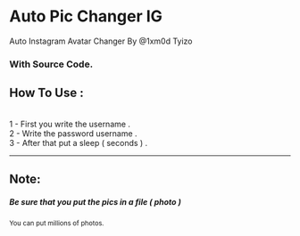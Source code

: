 # Auto Pic Changer IG
Auto Instagram Avatar Changer 
By @1xm0d Tyizo
<h3>With Source Code. </h3>
<h2> How To Use : </h2>
<br>
1 - First you write the username .
<br>
2 - Write the password username .
<br>
3 - After that put a sleep ( seconds ) .
<br>
<hr>
<h2>Note: </h2>
<h5>Be sure that you put the pics in a file ( photo ) </h5>
<small>You can put millions of photos.</small>
